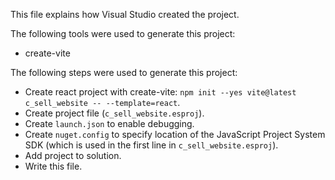 This file explains how Visual Studio created the project.

The following tools were used to generate this project:
- create-vite

The following steps were used to generate this project:
- Create react project with create-vite: `npm init --yes vite@latest c_sell_website -- --template=react`.
- Create project file (`c_sell_website.esproj`).
- Create `launch.json` to enable debugging.
- Create `nuget.config` to specify location of the JavaScript Project System SDK (which is used in the first line in `c_sell_website.esproj`).
- Add project to solution.
- Write this file.
